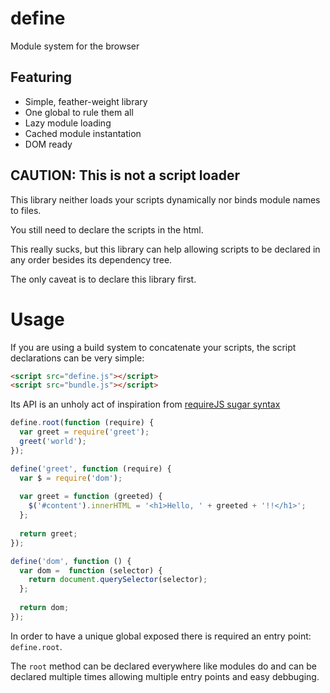 define
======

Module system for the browser

Featuring
---------

*   Simple, feather-weight library
*   One global to rule them all
*   Lazy module loading
*   Cached module instantation
*   DOM ready 

CAUTION: This is not a script loader
------------------------------------

This library neither loads your scripts dynamically nor binds module names to
files.

You still need to declare the scripts in the html.

This really sucks, but this library can help allowing scripts to be declared
in any order besides its dependency tree.

The only caveat is to declare this library first.

Usage
=====

If you are using a build system to concatenate your scripts, the script
declarations can be very simple:

```html
<script src="define.js"></script>
<script src="bundle.js"></script>
```

Its API is an unholy act of inspiration from [requireJS sugar syntax][1]

```js
define.root(function (require) {
  var greet = require('greet');
  greet('world');
});

define('greet', function (require) {
  var $ = require('dom');
    
  var greet = function (greeted) {
    $('#content').innerHTML = '<h1>Hello, ' + greeted + '!!</h1>';
  };
  
  return greet;
});

define('dom', function () {
  var dom =  function (selector) {
    return document.querySelector(selector);
  };
  
  return dom;
});
```

In order to have a unique global exposed there is required an entry point:
`define.root`.

The `root` method can be declared everywhere like modules do and can be
declared multiple times allowing multiple entry points and easy debbuging.

[1]: http://requirejs.org/docs/whyamd.html#sugar
